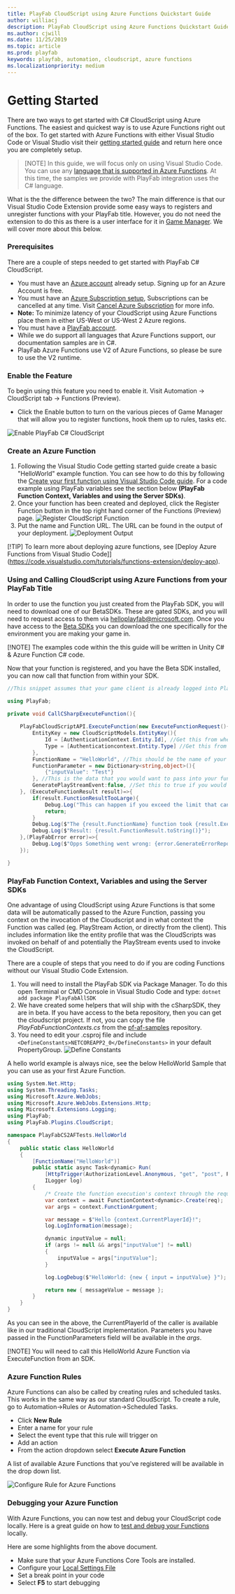 ```yaml
---
title: PlayFab CloudScript using Azure Functions Quickstart Guide  
author: williacj
description: PlayFab CloudScript using Azure Functions Quickstart Guide
ms.author: cjwill
ms.date: 11/25/2019
ms.topic: article
ms.prod: playfab
keywords: playfab, automation, cloudscript, azure functions
ms.localizationpriority: medium
---
```


# Getting Started

There are two ways to get started with C# CloudScript using Azure Functions.  The easiest and quickest way is to use Azure Functions right out of the box.  To get started with Azure Functions with either Visual Studio Code or Visual Studio visit their [getting started guide](https://docs.microsoft.com/azure/azure-functions/) and return here once you are completely setup.

>[NOTE]
>In this guide, we will focus only on using Visual Studio Code. You can use any  [language that is supported in Azure Functions](https://docs.microsoft.com/azure/azure-functions/supported-languages).  At this time, the samples we provide with PlayFab integration uses the C# language.

What is the the difference between the two?  The main difference is that our Visual Studio Code Extension provide some easy ways to registers and unregister functions with your PlayFab title. However, you do not need the extension to do this as there is a user interface for it in [Game Manager](https://developer.playfab.com/login).  We will cover more about this below.

### Prerequisites

There are a couple of steps needed to get started with PlayFab C# CloudScript.

* You must have an [Azure account](https://azure.microsoft.com/free/) already setup.  Signing up for an Azure Account is free.
* You must have an [Azure Subscription setup](https://docs.microsoft.com/azure/billing/billing-create-subscription), Subscriptions can be cancelled at any time. Visit [Cancel Azure Subscription](https://docs.microsoft.com/azure/billing/billing-how-to-cancel-azure-subscription) for more info.
* **Note:** To minimize latency of your CloudScript using Azure Functions place them in either US-West or US-West 2 Azure regions.   
* You must have a [PlayFab account](https://developer.playfab.com/signup). 
* While we do support all languages that Azure Functions support, our documentation samples are in C#.
* PlayFab Azure Functions use V2 of Azure Functions, so please be sure to use the V2 runtime.

### Enable the Feature

To begin using this feature you need to enable it.  Visit Automation -> CloudScript tab -> Functions (Preview).

* Click the Enable button to turn on the various pieces of Game Manager that will allow you to register functions, hook them up to rules, tasks etc.

![Enable PlayFab C# CloudScript](media/enable_azure_functions.jpg)

### Create an Azure Function

1. Following the Visual Studio Code getting started guide create a basic "HelloWorld" example function.  You can see how to do this by following the [Create your first function using Visual Studio Code guide](https://docs.microsoft.com/azure/azure-functions/functions-create-first-function-vs-code).  For a code example using PlayFab variables see the section below **(PlayFab Function Context, Variables and using the Server SDKs)**.
2. Once your function has been created and deployed, click the Register Function button in the top right hand corner of the Functions (Preview) page.
![Register CloudScript Function](media/register_cs_function.jpg)
3. Put the name and Function URL.  The URL can be found in the output of your deployment.
![Deployment Output](media/azure_func_deployment.jpg)

[!TIP] To learn more about deploying azure functions, see [Deploy Azure Functions from Visual Studio Code]](https://code.visualstudio.com/tutorials/functions-extension/deploy-app).

### Using and Calling CloudScript using Azure Functions from your PlayFab Title

In order to use the function you just created from the PlayFab SDK, you will need to download one of our BetaSDKs.  These are gated SDKs, and you will need to request access to them via [helloplayfab@microsoft.com](mailto:helloplayfab@microsoft.com).  Once you have access to the [Beta SDKs](https://github.com/PlayFab?utf8=%E2%9C%93&q=beta&type=&language=) you can download the one specifically for the environment you are making your game in.  

[!NOTE] The examples code within the this guide will be written in Unity C# & Azure Function C# code.

Now that your function is registered, and you have the Beta SDK installed, you can now call that function from within your SDK.

```C#
//This snippet assumes that your game client is already logged into PlayFab.

using PlayFab;

private void CallCSharpExecuteFunction(){
    
    PlayFabCloudScriptAPI.ExecuteFunction(new ExecuteFunctionRequest(){
        EntityKey = new CloudScriptModels.EntityKey(){
            Id = [AuthenticationContext.Entity.Id], //Get this from when you logged in,
            Type = [Authenticationcontext.Entity.Type] //Get this from when you logged in
        }, 
        FunctionName = "HelloWorld", //This should be the name of your Azure Function that you created.
        FunctionParameter = new Dictionary<string,object>(){
            {"inputValue": "Test"}
        }, //This is the data that you would want to pass into your function.
        GeneratePlayStreamEvent:false, //Set this to true if you would like this call to show up in PlayStream
    }, (ExecuteFunctionResult result)=>{
        if(result.FunctionResultTooLarge){
            Debug.Log("This can happen if you exceed the limit that can be returned from an Azure Function, See PlayFab Limits Page for details.")
            return;
        }
        Debug.Log($"The {result.FunctionName} function took {result.ExecutionTimeMilliseconds} to complete");
        Debug.Log($"Result: {result.FunctionResult.toString()}");
    },(PlayFabError error)=>{
        Debug.Log($"Opps Something went wrong: {error.GenerateErrorReport()}");
    });

} 

```

### PlayFab Function Context, Variables and using the Server SDKs

One advantage of using CloudScript using Azure Functions is that some data will be automatically passed to the Azure Function, passing you context on the invocation of the Cloudscript and in what context the Function was called (eg. PlayStream Action, or directly from the client). This includes information like the entity profile that was the CloudScripts was invoked on behalf of and potentially the PlayStream events used to invoke the CloudScript.

There are a couple of steps that you need to do if you are coding Functions without our Visual Studio Code Extension. 

1. You will need to install the PlayFab SDK via Package Manager. To do this open Terminal or CMD Console in Visual Studio Code and type: `dotnet add package PlayFabAllSDK`
2. We have created some helpers that will ship with the cSharpSDK,  they are in beta.  If you have access to the beta repository, then you can get the cloudscript project.  If not, you can copy the file *PlayFabFunctionContexts.cs* from the [pf-af-samples](https://github.com/PlayFab/pf-af-samples) repository.
3. You need to edit your .csproj file and include `<DefineConstants>NETCOREAPP2_0</DefineConstants>` in your default PropertyGroup.
![Define Constants](media/define_constants.jpg)

A hello world example is always nice,  see the below HelloWorld Sample that you can use as your first Azure Function.

```C#
using System.Net.Http;
using System.Threading.Tasks;
using Microsoft.Azure.WebJobs;
using Microsoft.Azure.WebJobs.Extensions.Http;
using Microsoft.Extensions.Logging;
using PlayFab;
using PlayFab.Plugins.CloudScript;

namespace PlayFabCS2AFTests.HelloWorld
{
    public static class HelloWorld
    {
        [FunctionName("HelloWorld")]
        public static async Task<dynamic> Run(
            [HttpTrigger(AuthorizationLevel.Anonymous, "get", "post", Route = null)] HttpRequestMessage req,
            ILogger log)
        {
            /* Create the function execution's context through the request */
            var context = await FunctionContext<dynamic>.Create(req);
            var args = context.FunctionArgument;

            var message = $"Hello {context.CurrentPlayerId}!";
            log.LogInformation(message);

            dynamic inputValue = null;
            if (args != null && args["inputValue"] != null)
            {
                inputValue = args["inputValue"];
            }

            log.LogDebug($"HelloWorld: {new { input = inputValue} }");

            return new { messageValue = message };
        }
    }
}

```

As you can see in the above, the CurrentPlayerId of the caller is available like in our traditional CloudScript implementation.  Parameters you have passed in the FunctionParameters field will be available in the *args*.

[!NOTE]  You will need to call this HelloWorld Azure Function via ExecuteFunction from an SDK.

### Azure Function Rules

Azure Functions can also be called by creating rules and scheduled tasks.  This works in the same way as our standard CloudScript.  To create a rule, go to Automation->Rules  or Automation->Scheduled Tasks. 

* Click **New Rule**
* Enter a name for your rule
* Select the event type that this rule will trigger on
* Add an action
* From the action dropdown select **Execute Azure Function**

A list of available Azure Functions that you've registered will be available in the drop down list.

![Configure Rule for Azure Functions](media/azure_function_rules.jpg)

### Debugging your Azure Function

With Azure Functions, you can now test and debug your CloudScript code locally.  Here is a great guide on how to [test and debug your Functions](https://docs.microsoft.com/azure/azure-functions/functions-develop-local) locally.

Here are some highlights from the above document.

* Make sure that your Azure Functions Core Tools are installed.
* Configure your [Local Settings File](https://docs.microsoft.com/azure/azure-functions/functions-develop-vs-code?tabs=nodejs#local-settings-file)
* Set a break point in your code
* Select **F5** to start debugging
